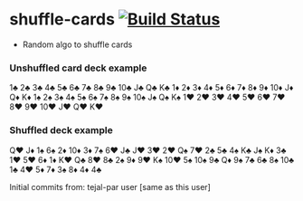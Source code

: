 # shuffle-cards [![Build Status](https://app.travis-ci.com/tejal-par/shuffle-cards.svg?token=11DuFnRyGiWUtB8z9FuQ&branch=main)](https://app.travis-ci.com/tejal-par/shuffle-cards)

- Random algo to shuffle cards

### Unshuffled card deck example
1♣ 2♣ 3♣ 4♣ 5♣ 6♣ 7♣ 8♣ 9♣ 10♣ J♣ Q♣ K♣
1♦ 2♦ 3♦ 4♦ 5♦ 6♦ 7♦ 8♦ 9♦ 10♦ J♦ Q♦ K♦
1♠ 2♠ 3♠ 4♠ 5♠ 6♠ 7♠ 8♠ 9♠ 10♠ J♠ Q♠ K♠
1♥ 2♥ 3♥ 4♥ 5♥ 6♥ 7♥ 8♥ 9♥ 10♥ J♥ Q♥ K♥

### Shuffled deck example
Q♥ J♦ 1♠ 6♠ 2♦ 10♦ 3♦ 7♠ 6♥ J♣ J♥ 3♥ 2♥
Q♠ 7♥ 2♣ 5♣ 4♠ K♣ J♠ K♦ 3♣ 1♥ 5♥ 6♦ 1♦
K♥ Q♣ 8♥ 8♣ 2♠ 9♦ 9♥ K♠ 10♥ 5♠ 10♠ 9♣ Q♦
9♠ 7♣ 6♣ 8♠ 10♣ 1♣ 4♥ 5♦ 7♦ 3♠ 8♦ 4♦ 4♣

Initial commits from: tejal-par user [same as this user]
